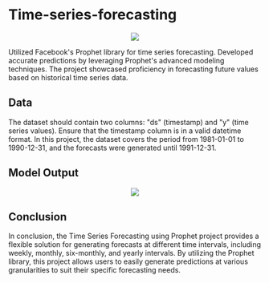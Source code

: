 # Time-series-forecasting
<p align="center">
<img src=https://github.com/NjoodJ/Time-series-forecasting/assets/93571826/73cfd957-f652-4afd-b196-35b263e1a4f4>
</p>

Utilized Facebook's Prophet library for time series forecasting. Developed accurate predictions by leveraging Prophet's advanced modeling techniques. The project showcased proficiency in forecasting future values based on historical time series data.

## Data
The dataset should contain two columns: "ds" (timestamp) and "y" (time series values). Ensure that the timestamp column is in a valid datetime format. In this project, the dataset covers the period from 1981-01-01 to 1990-12-31, and the forecasts were generated until 1991-12-31.


## Model Output
<p align="center">
<img src=https://github.com/NjoodJ/Time-series-forecasting/assets/93571826/72809aa8-6681-4369-a9ec-b2112c8a8a11>
</p>

## Conclusion
In conclusion, the Time Series Forecasting using Prophet project provides a flexible solution for generating forecasts at different time intervals, including weekly, monthly, six-monthly, and yearly intervals. By utilizing the Prophet library, this project allows users to easily generate predictions at various granularities to suit their specific forecasting needs.
